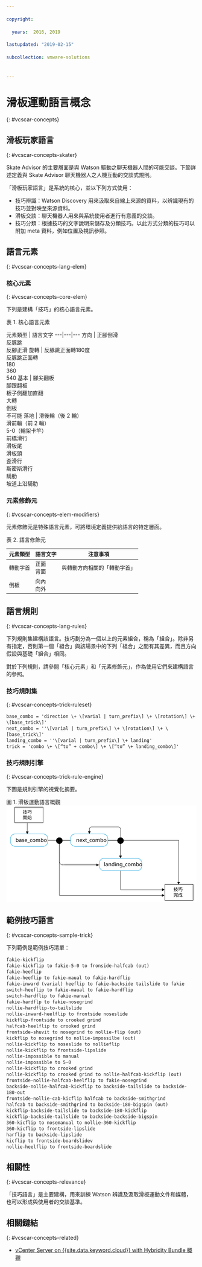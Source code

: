 ```yaml
---

copyright:

  years:  2016, 2019

lastupdated: "2019-02-15"

subcollection: vmware-solutions


---
```


# 滑板運動語言概念
{: #vcscar-concepts}

## 滑板玩家語言
{: #vcscar-concepts-skater}

Skate Advisor 的主要層面是與 Watson 驅動之聊天機器人間的可能交談。下節詳述定義與 Skate Advisor 聊天機器人之人機互動的交談式規則。

「滑板玩家語言」是系統的核心，並以下列方式使用：
* 技巧辨識：Watson Discovery 用來汲取來自線上來源的資料，以辨識現有的技巧並對映至來源資料。
* 滑板交談：聊天機器人用來與系統使用者進行有意義的交談。
* 技巧分類：根據技巧的文字說明來儲存及分類技巧。以此方式分類的技巧可以附加 meta 資料，例如位置及視訊參照。

## 語言元素
{: #vcscar-concepts-lang-elem}

### 核心元素
{: #vcscar-concepts-core-elem}

下列是建構「技巧」的核心語言元素。

表 1. 核心語言元素

元素類型 | 語言文字
---|---|---
方向 | 正腳倒滑<br>反豚跳<br>反腳正滑
旋轉 | 反豚跳正面轉180度<br>反豚跳正面轉<br>180<br>360<br>540
 基本 | 腳尖翻板<br>腳跟翻板<br>板子側翻加直翻<br>大轉<br>倒板<br>不可能
落地 | 滑後輪（後 2 輪）<br>滑前輪（前 2 輪）<br>5-0（輪架卡竿）<br>前橋滑行<br>滑板尾<br>滑板頭<br>歪滑行<br>斯密斯滑行<br>騎肋<br>坡道上沿騎肋<br>

### 元素修飾元
{: #vcscar-concepts-elem-modifiers}

元素修飾元是特殊語言元素，可將環境定義提供給語言的特定層面。

表 2. 語言修飾元

元素類型 | 語言文字 |注意事項
---|---|---
轉動字首| 正面<br>背面 | 與轉動方向相關的「轉動字首」
倒板 | 向內<br>向外 |

## 語言規則
{: #vcscar-concepts-lang-rules}

下列規則集建構該語言。技巧劃分為一個以上的元素組合，稱為「組合」。除非另有指定，否則第一個「組合」與該場景中的下列「組合」之間有其差異，而且方向假設與基礎「組合」相同。

對於下列規則，請參閱「核心元素」和「元素修飾元」，作為使用它們來建構語言的參照。

### 技巧規則集
{: #vcscar-concepts-trick-ruleset}

```
base_combo = 'direction \+ \[varial | turn_prefix\] \+ \[rotation\] \+ \[base_trick\]'
next_combo = ''\[varial | turn_prefix\] \+ \[rotation\] \+ \[base_trick\]'
landing_combo = ''\[varial | turn_prefix\] \+ landing'
trick = 'combo \+ \[“to” + combo\] \+ \[“to” \+ landing_combo\]'
```

### 技巧規則引擎
{: #vcscar-concepts-trick-rule-engine}

下圖是規則引擎的視覺化摘要。

圖 1. 滑板運動語言概觀
![滑板運動語言概觀](vcscar-skate-language.svg)

## 範例技巧語言
{: #vcscar-concepts-sample-trick}

下列範例是範例技巧清單：

```
fakie-kickflip
fakie-kickflip to fakie-5-0 to fronside-halfcab (out)
fakie-heeflip
fakie-heeflip to fakie-maual to fakie-hardflip
fakie-inward (varial) heeflip to fakie-backside tailslide to fakie
switch-heeflip to fakie-maual to fakie-hardflip
switch-hardflip to fakie-manual
fakie-hardflp to fakie-nosegrind
nollie-hardflip-to-tailslide
nollie-inward-heelflip to frontside noseslide
kickflip-frontside to crooked grind
halfcab-heelflip to crooked grind
frontside-shuvit to nosegrind to nollie-flip (out)
kickflip to nosegrind to nollie-impossilbe (out)
nollie-kickflip to noseslide to nollieflip
nollie-kickflip to frontside-lipslide
nollie-impossible to manual
nollie-impossible to 5-0
nollie-kickflip to crooked grind
nollie-kickflip to crooked grind to nollie-halfcab-kickflip (out)
frontside-nollie-halfcab-heelflip to fakie-nosegrind
backside-nollie-halfcab-kickflip to backside-tailslide to backside-180-out
frontside-nollie-cab-kicflip halfcab to backside-smithgrind
halfcab to backside-smithgrind to backside-180-bigspin (out)
kickflip-backside-tailslide to backside-180-kickflip
kickflip-backside-tailslide to backside-backside-bigspin
360-kicflip to nosemanual to nollie-360-kickflip
360-kicflip to frontside-lipslide
harflip to backside-lipslide
kicflip to frontside-boardslidev
nollie-heelflip to frontside-boardslide
```

## 相關性
{: #vcscar-concepts-relevance}

「技巧語言」是主要建構，用來訓練 Watson 辨識及汲取滑板運動文件和媒體，也可以形成與使用者的交談基準。

## 相關鏈結
{: #vcscar-concepts-related}

* [vCenter Server on {{site.data.keyword.cloud}} with Hybridity Bundle 概觀](/docs/services/vmwaresolutions/archiref/vcs?topic=vmware-solutions-vcs-hybridity-intro)  
